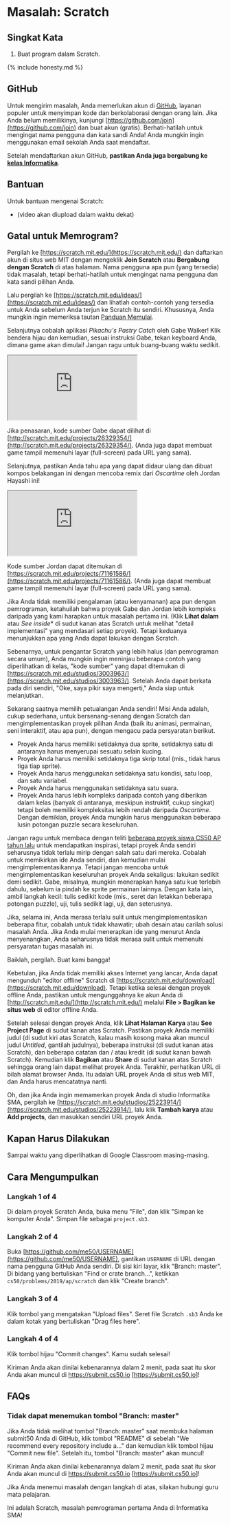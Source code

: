 # Masalah: Scratch

## Singkat Kata

1. Buat program dalam Scratch.

{% include honesty.md %}

## GitHub

Untuk mengirim masalah, Anda memerlukan akun di [GitHub](https://github.com/), layanan populer untuk menyimpan kode dan berkolaborasi dengan orang lain. Jika Anda belum memilikinya, kunjungi [https://github.com/join](https://github.com/join) dan buat akun (gratis). Berhati-hatilah untuk mengingat nama pengguna dan kata sandi Anda! Anda mungkin ingin menggunakan email sekolah Anda saat mendaftar.

Setelah mendaftarkan akun GitHub, **pastikan Anda juga bergabung ke [kelas Informatika](https://submit.cs50.io/invites/03fb42c2d7cc492595f9a8d629f7a6c8)**.

## Bantuan

Untuk bantuan mengenai Scratch:

* (video akan diupload dalam waktu dekat)

## Gatal untuk Memrogram?

Pergilah ke [https://scratch.mit.edu/](https://scratch.mit.edu/) dan daftarkan akun di situs web MIT dengan mengeklik **Join Scratch** atau **Bergabung dengan Scratch** di atas halaman. Nama pengguna apa pun (yang tersedia) tidak masalah, tetapi berhati-hatilah untuk mengingat nama pengguna dan kata sandi pilihan Anda.

Lalu pergilah ke [https://scratch.mit.edu/ideas/](https://scratch.mit.edu/ideas/) dan lihatlah contoh-contoh yang tersedia untuk Anda sebelum Anda terjun ke Scratch itu sendiri. Khususnya, Anda mungkin ingin memeriksa tautan [Panduan Memulai](https://scratch.mit.edu/projects/editor/?tutorial=getStarted).

Selanjutnya cobalah aplikasi _Pikachu's Pastry Catch_ oleh Gabe Walker! Klik bendera hijau dan kemudian, sesuai instruksi Gabe, tekan keyboard Anda, dimana game akan dimulai! Jangan ragu untuk buang-buang waktu sedikit.

<iframe src="https://scratch.mit.edu/projects/embed/26329354/?autostart=false"></iframe>

Jika penasaran, kode sumber Gabe dapat dilihat di [http://scratch.mit.edu/projects/26329354/](http://scratch.mit.edu/projects/26329354/). (Anda juga dapat membuat game tampil memenuhi layar (full-screen) pada URL yang sama).

Selanjutnya, pastikan Anda tahu apa yang dapat didaur ulang dan dibuat kompos belakangan ini dengan mencoba remix dari _Oscartime_ oleh Jordan Hayashi ini!

<iframe src="https://scratch.mit.edu/projects/embed/71161586/?autostart=false"></iframe>

Kode sumber Jordan dapat ditemukan di [https://scratch.mit.edu/projects/71161586/](https://scratch.mit.edu/projects/71161586/). (Anda juga dapat membuat game tampil memenuhi layar (full-screen) pada URL yang sama).

Jika Anda tidak memiliki pengalaman (atau kenyamanan) apa pun dengan pemrograman, ketahuilah bahwa proyek Gabe dan Jordan lebih kompleks daripada yang kami harapkan untuk masalah pertama ini. (Klik **Lihat dalam** atau *See inside** di sudut kanan atas Scratch untuk melihat "detail implementasi" yang mendasari setiap proyek). Tetapi keduanya menunjukkan apa yang Anda dapat lakukan dengan Scratch.

Sebenarnya, untuk pengantar Scratch yang lebih halus (dan pemrograman secara umum), Anda mungkin ingin meninjau beberapa contoh yang diperlihatkan di kelas, "kode sumber" yang dapat ditemukan di [https://scratch.mit.edu/studios/3003963/](https://scratch.mit.edu/studios/3003963/). Setelah Anda dapat berkata pada diri sendiri, "Oke, saya pikir saya mengerti," Anda siap untuk melanjutkan.

Sekarang saatnya memilih petualangan Anda sendiri! Misi Anda adalah, cukup sederhana, untuk bersenang-senang dengan Scratch dan mengimplementasikan proyek pilihan Anda (baik itu animasi, permainan, seni interaktif, atau apa pun), dengan mengacu pada persyaratan berikut.

* Proyek Anda harus memiliki setidaknya dua sprite, setidaknya satu di antaranya harus menyerupai sesuatu selain kucing.
* Proyek Anda harus memiliki setidaknya tiga skrip total (mis., tidak harus tiga tiap sprite).
* Proyek Anda harus menggunakan setidaknya satu kondisi, satu loop, dan satu variabel.
* Proyek Anda harus menggunakan setidaknya satu suara.
* Proyek Anda harus lebih kompleks daripada contoh yang diberikan dalam kelas (banyak di antaranya, meskipun instruktif, cukup singkat) tetapi boleh memiliki kompleksitas lebih rendah daripada _Oscartime_. Dengan demikian, proyek Anda mungkin harus menggunakan beberapa lusin potongan puzzle secara keseluruhan.

Jangan ragu untuk membaca dengan teliti [beberapa proyek siswa CS50 AP tahun lalu](https://scratch.mit.edu/studios/5268312/) untuk mendapatkan inspirasi, tetapi proyek Anda sendiri seharusnya tidak terlalu mirip dengan salah satu dari mereka. Cobalah untuk memikirkan ide Anda sendiri, dan kemudian mulai mengimplementasikannya. Tetapi jangan mencoba untuk mengimplementasikan keseluruhan proyek Anda sekaligus: lakukan sedikit demi sedikit. Gabe, misalnya, mungkin menerapkan hanya satu kue terlebih dahulu, sebelum ia pindah ke sprite permainan lainnya. Dengan kata lain, ambil langkah kecil: tulis sedikit kode (mis., seret dan letakkan beberapa potongan puzzle), uji, tulis sedikit lagi, uji, dan seterusnya.

Jika, selama ini, Anda merasa terlalu sulit untuk mengimplementasikan beberapa fitur, cobalah untuk tidak khawatir; ubah desain atau carilah solusi masalah Anda. Jika Anda mulai menerapkan ide yang menurut Anda menyenangkan, Anda seharusnya tidak merasa sulit untuk memenuhi persyaratan tugas masalah ini.

Baiklah, pergilah. Buat kami bangga!

Kebetulan, jika Anda tidak memiliki akses Internet yang lancar, Anda dapat mengunduh "editor offline" Scratch di [https://scratch.mit.edu/download](https://scratch.mit.edu/download). Tetapi ketika selesai dengan proyek offline Anda, pastikan untuk mengunggahnya ke akun Anda di [http://scratch.mit.edu/](http://scratch.mit.edu/) melalui **File > Bagikan ke situs web** di editor offline Anda.

Setelah selesai dengan proyek Anda, klik **Lihat Halaman Karya** atau **See Project Page** di sudut kanan atas Scratch. Pastikan proyek Anda memiliki judul (di sudut kiri atas Scratch, kalau masih kosong maka akan muncul judul *Untitled*, gantilah judulnya), beberapa instruksi (di sudut kanan atas Scratch), dan beberapa catatan dan / atau kredit (di sudut kanan bawah Scratch). Kemudian klik **Bagikan** atau **Share** di sudut kanan atas Scratch sehingga orang lain dapat melihat proyek Anda. Terakhir, perhatikan URL di bilah alamat browser Anda. Itu adalah URL proyek Anda di situs web MIT, dan Anda harus mencatatnya nanti.

Oh, dan jika Anda ingin memamerkan proyek Anda di studio Informatika SMA, pergilah ke [https://scratch.mit.edu/studios/25223914/](https://scratch.mit.edu/studios/25223914/), lalu klik **Tambah karya** atau **Add projects**, dan masukkan sendiri URL proyek Anda.

## Kapan Harus Dilakukan

Sampai waktu yang diperlihatkan di Google Classroom masing-masing.

## Cara Mengumpulkan

### Langkah 1 of 4

Di dalam proyek Scratch Anda, buka menu "File", dan klik "Simpan ke komputer Anda". Simpan file sebagai `project.sb3`.

### Langkah 2 of 4

Buka [https://github.com/me50/USERNAME](https://github.com/me50/USERNAME), gantikan `USERNAME` di URL dengan nama pengguna GitHub Anda sendiri. Di sisi kiri layar, klik "Branch: master". Di bidang yang bertuliskan "Find or crate branch...", ketikkan `cs50/problems/2019/ap/scratch` dan klik "Create branch".

### Langkah 3 of 4

Klik tombol yang mengatakan "Upload files". Seret file Scratch `.sb3` Anda ke dalam kotak yang bertuliskan "Drag files here".

### Langkah 4 of 4

Klik tombol hijau "Commit changes". Kamu sudah selesai!

Kiriman Anda akan dinilai kebenarannya dalam 2 menit, pada saat itu skor Anda akan muncul di https://submit.cs50.io [https://submit.cs50.io]!

## FAQs

### Tidak dapat menemukan tombol "Branch: master"

Jika Anda tidak melihat tombol "Branch: master" saat membuka halaman submit50 Anda di GitHub, klik tombol "README" di sebelah "We recommend every repository include a..." dan kemudian klik tombol hijau "Commit new file". Setelah itu, tombol "Branch: master" akan muncul!

Kiriman Anda akan dinilai kebenarannya dalam 2 menit, pada saat itu skor Anda akan muncul di https://submit.cs50.io [https://submit.cs50.io]!

Jika Anda menemui masalah dengan langkah di atas, silakan hubungi guru mata pelajaran.

Ini adalah Scratch, masalah pemrograman pertama Anda di Informatika SMA!